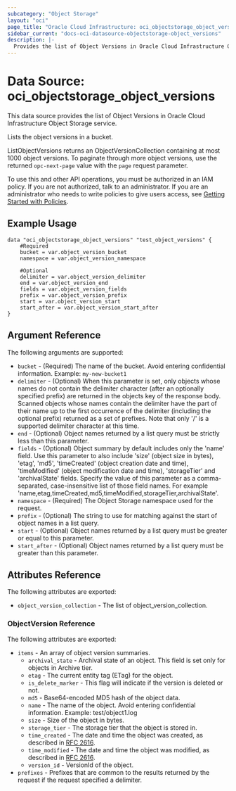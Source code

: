 ```yaml
---
subcategory: "Object Storage"
layout: "oci"
page_title: "Oracle Cloud Infrastructure: oci_objectstorage_object_versions"
sidebar_current: "docs-oci-datasource-objectstorage-object_versions"
description: |-
  Provides the list of Object Versions in Oracle Cloud Infrastructure Object Storage service
---
```


# Data Source: oci_objectstorage_object_versions
This data source provides the list of Object Versions in Oracle Cloud Infrastructure Object Storage service.

Lists the object versions in a bucket.

ListObjectVersions returns an ObjectVersionCollection containing at most 1000 object versions. To paginate through
more object versions, use the returned `opc-next-page` value with the `page` request parameter.

To use this and other API operations, you must be authorized in an IAM policy. If you are not authorized,
talk to an administrator. If you are an administrator who needs to write policies to give users access, see
[Getting Started with Policies](https://docs.cloud.oracle.com/iaas/Content/Identity/Concepts/policygetstarted.htm).


## Example Usage

```hcl
data "oci_objectstorage_object_versions" "test_object_versions" {
	#Required
	bucket = var.object_version_bucket
	namespace = var.object_version_namespace

	#Optional
	delimiter = var.object_version_delimiter
	end = var.object_version_end
	fields = var.object_version_fields
	prefix = var.object_version_prefix
	start = var.object_version_start
	start_after = var.object_version_start_after
}
```

## Argument Reference

The following arguments are supported:

* `bucket` - (Required) The name of the bucket. Avoid entering confidential information. Example: `my-new-bucket1` 
* `delimiter` - (Optional) When this parameter is set, only objects whose names do not contain the delimiter character (after an optionally specified prefix) are returned in the objects key of the response body. Scanned objects whose names contain the delimiter have the part of their name up to the first occurrence of the delimiter (including the optional prefix) returned as a set of prefixes. Note that only '/' is a supported delimiter character at this time. 
* `end` - (Optional) Object names returned by a list query must be strictly less than this parameter.
* `fields` - (Optional) Object summary by default includes only the 'name' field. Use this parameter to also include 'size' (object size in bytes), 'etag', 'md5', 'timeCreated' (object creation date and time), 'timeModified' (object modification date and time), 'storageTier' and 'archivalState' fields. Specify the value of this parameter as a comma-separated, case-insensitive list of those field names.  For example 'name,etag,timeCreated,md5,timeModified,storageTier,archivalState'. 
* `namespace` - (Required) The Object Storage namespace used for the request.
* `prefix` - (Optional) The string to use for matching against the start of object names in a list query.
* `start` - (Optional) Object names returned by a list query must be greater or equal to this parameter.
* `start_after` - (Optional) Object names returned by a list query must be greater than this parameter.


## Attributes Reference

The following attributes are exported:

* `object_version_collection` - The list of object_version_collection.

### ObjectVersion Reference

The following attributes are exported:

* `items` - An array of object version summaries. 
	* `archival_state` - Archival state of an object. This field is set only for objects in Archive tier.
	* `etag` - The current entity tag (ETag) for the object.
	* `is_delete_marker` - This flag will indicate if the version is deleted or not.
	* `md5` - Base64-encoded MD5 hash of the object data.
	* `name` - The name of the object. Avoid entering confidential information. Example: test/object1.log 
	* `size` - Size of the object in bytes.
	* `storage_tier` - The storage tier that the object is stored in.
	* `time_created` - The date and time the object was created, as described in [RFC 2616](https://tools.ietf.org/html/rfc2616#section-14.29).
	* `time_modified` - The date and time the object was modified, as described in [RFC 2616](https://tools.ietf.org/rfc/rfc2616#section-14.29).
	* `version_id` - VersionId of the object.
* `prefixes` - Prefixes that are common to the results returned by the request if the request specified a delimiter. 

